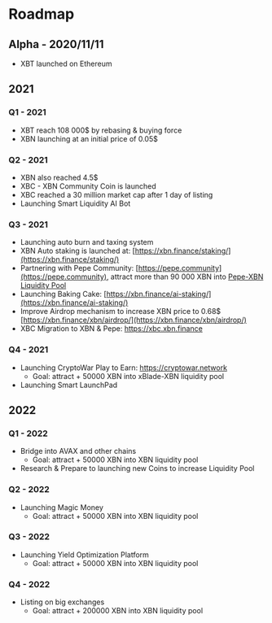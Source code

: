 # Roadmap

## Alpha - 2020/11/11

* XBT launched on Ethereum

## 2021

### Q1 - 2021

* XBT reach 108 000$ by rebasing & buying force
* XBN launching at an initial price of 0.05$

### Q2 - 2021

* XBN also reached 4.5$
* XBC - XBN Community Coin is launched
* XBC reached a 30 million market cap after 1 day of listing 
* Launching Smart Liquidity AI Bot 

### Q3 - 2021

* Launching auto burn and taxing system
* XBN Auto staking is launched at: [https://xbn.finance/staking/](https://xbn.finance/staking/)
* Partnering with Pepe Community: [https://pepe.community](https://pepe.community), attract more than 90 000 XBN into [Pepe-XBN Liquidity Pool](https://bscscan.com/token/0x547cbe0f0c25085e7015aa6939b28402eb0ccdac?a=0xa7b24a45e350ca7ade970cc0930b0e52ea5d16b4) 
* Launching Baking Cake: [https://xbn.finance/ai-staking/](https://xbn.finance/ai-staking/) 
* Improve Airdrop mechanism to increase XBN price to 0.68$ [https://xbn.finance/xbn/airdrop/](https://xbn.finance/xbn/airdrop/)
* XBC Migration to XBN & Pepe: https://xbc.xbn.finance

### Q4 - 2021

* Launching CryptoWar Play to Earn: [https://cryptowar.network ](https://cryptowar.network%20)
  * Goal: attract + 50000 XBN into xBlade-XBN liquidity pool
* Launching Smart LaunchPad

## 2022

### Q1 - 2022

* Bridge into AVAX and other chains
  * Goal: attract + 50000 XBN into XBN liquidity pool
* Research & Prepare to launching new Coins to increase Liquidity Pool 

### Q2 - 2022

* Launching Magic Money
  * Goal: attract + 50000 XBN into XBN liquidity pool

### Q3 - 2022

* Launching Yield Optimization Platform
  * Goal: attract + 50000 XBN into XBN liquidity pool

### Q4 - 2022

* Listing on big exchanges 
  * Goal: attract + 200000 XBN into XBN liquidity pool



